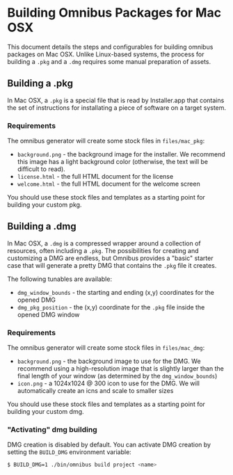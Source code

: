 Building Omnibus Packages for Mac OSX
=====================================
This document details the steps and configurables for building omnibus packages
on Mac OSX. Unlike Linux-based systems, the process for building a `.pkg` and
a `.dmg` requires some manual preparation of assets.


Building a .pkg
---------------
In Mac OSX, a `.pkg` is a special file that is read by Installer.app that
contains the set of instructions for installating a piece of software on a
target system.

### Requirements
The omnibus generator will create some stock files in `files/mac_pkg`:

- `background.png` - the background image for the installer. We recommend this
image has a light background color (otherwise, the text will be difficult to
read).
- `license.html` - the full HTML document for the license
- `welcome.html` - the full HTML document for the welcome screen

You should use these stock files and templates as a starting point for building
your custom pkg.


Building a .dmg
---------------
In Mac OSX, a `.dmg` is a compressed wrapper around a collection of resources,
often including a `.pkg`. The possibilities for creating and customizing a DMG
are endless, but Omnibus provides a "basic" starter case that will generate a
pretty DMG that contains the `.pkg` file it creates.

The following tunables are available:

- `dmg_window_bounds` - the starting and ending (x,y) coordinates for the opened
DMG
- `dmg_pkg_position` - the (x,y) coordinate for the `.pkg` file inside the
opened DMG window

### Requirements
The omnibus generator will create some stock files in `files/mac_dmg`:

- `background.png` - the background image to use for the DMG. We recommend using
a high-resolution image that is slightly larger than the final length of your
window (as determined by the `dmg_window_bounds`)
- `icon.png` - a 1024x1024 @ 300 icon to use for the DMG. We will automatically
create an icns and scale to smaller sizes

You should use these stock files and templates as a starting point for building
your custom dmg.

### "Activating" dmg building
DMG creation is disabled by default. You can activate DMG creation by setting
the `BUILD_DMG` environment variable:

```bash
$ BUILD_DMG=1 ./bin/omnibus build project <name>
```
